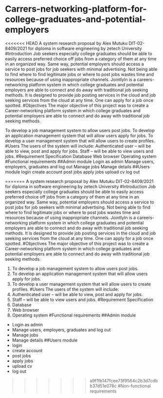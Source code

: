 # Carrers-networking-platform-for-college-graduates-and-potential-employers
<<<<<<< HEAD
A system research proposal by Alex Mutuku DIT-02-8409/2021 for diploma in software engineering by zetech University 
#Introduction 
Job seekers especially college graduates should be able to easily access preferred choice off jobs from a category of them at any time in an organized way. Same way, potential employers should access a service to post jobs for job seekers with minimal advertising. Not being able to find where to find legitimate jobs or where to post jobs wastes time and resources because of using inappropriate channels. JointlyIn is a careers-networking platform system in which college graduates and potential employers are able to connect and do away with traditional job seeking methods. It is designed to provide job posting services in the cloud and job seeking services from the cloud at any time. One can apply for a job once spotted. 
#Objectives 
The major objective of this project was to create a Career-networking platform system in which college graduates and potential employers are able to connect and do away with traditional job seeking methods.

To develop a job management system to allow users post jobs.
To develop an application management system that will allow users apply for jobs.
To develop a user management system that will allow users to create profiles. #Users The users of the system will include:
Authenticated user – will be able to view, post and apply for jobs.
Staff – will be able to view users and jobs. 
#Requirement Specification
Database
Web browser
Operating system #Functional requirements ##Admin module
Login as admin
Manage users, employers, graduates and log out
Manage jobs
Manage details 
##Users module
login
create account
post jobs
apply jobs
upload cv
log out

 
=======
A system research proposal by Alex Mutuku DIT-02-8409/2021 for diploma in software engineering by zetech University
#Introduction
Job seekers especially college graduates should be able to easily access preferred choice off jobs from a category of them at any time in an organized way. Same way, potential employers should access a service to post jobs for job seekers with minimal advertising. Not being able to find where to find legitimate jobs or where to post jobs wastes time and resources because of using inappropriate channels. JointlyIn is a careers-networking platform system in which college graduates and potential employers are able to connect and do away with traditional job seeking methods. It is designed to provide job posting services in the cloud and job seeking services from the cloud at any time. One can apply for a job once spotted.
#Objectives
The major objective of this project was to create a Career-networking platform system in which college graduates and potential employers are able to connect and do away with traditional job seeking methods.
1.	To develop a job management system to allow users post jobs.
2.	To develop an application management system that will allow users apply for jobs.
3.	 To develop a user management system that will allow users to create profiles.
#Users
The users of the system will include:
1.	Authenticated user – will be able to view, post and apply for jobs.
2.	Staff – will be able to view users and jobs.
#Requirement Specification
1.	Database
2.	Web browser
3.	Operating system
#Functional  requirements
##Admin module
-	Login as admin
-	Manage users, employers, graduates and log out
-	Manage jobs
-	Manage details
##Users module
-	login
-	create account
-	post jobs
-	apply jobs
-	upload cv
-	log out
>>>>>>> a9f1fb147fcee73f9564c2b3d7cdbb37d51e078c
#Non-functional requirements
